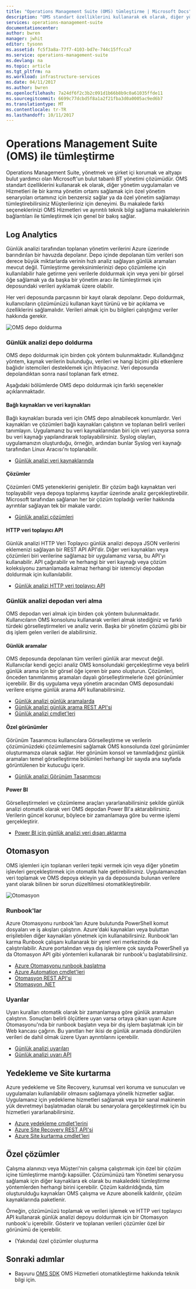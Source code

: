```yaml
---
title: "Operations Management Suite (OMS) tümleştirme | Microsoft Docs"
description: "OMS standart özelliklerini kullanarak ek olarak, diğer yönetim uygulamaları ve Hizmetleri ile bir karma yönetim ortamı sağlamak için özel yönetim senaryoları ortamınız için benzersiz sağlar ya da özel yönetim sağlamayı tümleştirebilirsiniz Müşterileriniz için deneyimi.  Bu makalede farklı seçeneklerinizi OMS ve ayrıntılı teknik bilgi sağlama makalelerinin bağlantıları ile tümleştirme için genel bir bakış sağlar."
services: operations-management-suite
documentationcenter: 
author: bwren
manager: jwhit
editor: tysonn
ms.assetid: fc5f3a8a-77f7-4103-bd7e-744c15ffcca7
ms.service: operations-management-suite
ms.devlang: na
ms.topic: article
ms.tgt_pltfrm: na
ms.workload: infrastructure-services
ms.date: 04/11/2017
ms.author: bwren
ms.openlocfilehash: 7a24df6f2c3b2c091d1b66b8b9c0a61035ffde11
ms.sourcegitcommit: 6699c77dcbd5f8a1a2f21fba3d0a0005ac9ed6b7
ms.translationtype: MT
ms.contentlocale: tr-TR
ms.lasthandoff: 10/11/2017
---
```

# <a name="integrating-with-operations-management-suite-oms"></a>Operations Management Suite (OMS) ile tümleştirme
Operations Management Suite, yönetmek ve şirket içi korumak ve altyapı bulut yardımcı olan Microsoft'un bulut tabanlı BT yönetimi çözümüdür.  OMS standart özelliklerini kullanarak ek olarak, diğer yönetim uygulamaları ve Hizmetleri ile bir karma yönetim ortamı sağlamak için özel yönetim senaryoları ortamınız için benzersiz sağlar ya da özel yönetim sağlamayı tümleştirebilirsiniz Müşterileriniz için deneyimi.  Bu makalede farklı seçeneklerinizi OMS Hizmetleri ve ayrıntılı teknik bilgi sağlama makalelerinin bağlantıları ile tümleştirmek için genel bir bakış sağlar. 

## <a name="log-analytics"></a>Log Analytics
Günlük analizi tarafından toplanan yönetim verilerini Azure üzerinde barındırılan bir havuzda depolanır.  Depo içinde depolanan tüm verileri son derece büyük miktarlarda verinin hızlı analiz sağlayan günlük aramaları mevcut değil.  Tümleştirme gereksinimlerinizi depo çözümleme için kullanılabilir hale getirme yeni verilerle doldurmak için veya yeni bir görsel öğe sağlamak ya da başka bir yönetim aracı ile tümleştirmek için deposundaki verileri ayıklamak üzere olabilir.

Her veri deposunda parçasının bir kayıt olarak depolanır.  Depo doldurmak, kullanıcıların çözümünüzü kullanan kayıt türünü ve bir açıklama ve özelliklerini sağlamalıdır.  Verileri almak için bu bilgileri çalıştığınız veriler hakkında gerekir.

![OMS depo doldurma](media/operations-management-suite-integration/repository.png)

### <a name="populate-the-log-analytics-repository"></a>Günlük analizi depo doldurma
OMS depo doldurmak için birden çok yöntem bulunmaktadır.  Kullandığınız yöntem, kaynak verilerin bulunduğu, verileri ve hangi biçimi gibi etkenlere bağlıdır istemcileri desteklemek için ihtiyacınız.  Veri deposunda depolandıktan sonra nasıl toplanan fark etmez.

Aşağıdaki bölümlerde OMS depo doldurmak için farklı seçenekler açıklanmaktadır.

#### <a name="connected-sources-and-data-sources"></a>Bağlı kaynakları ve veri kaynakları
Bağlı kaynakları burada veri için OMS depo alınabilecek konumlardır.  Veri kaynakları ve çözümleri bağlı kaynakları çalıştırın ve toplanan belirli verileri tanımlayın.  Uygulamanız bu veri kaynaklarından biri için veri yazıyorsa sonra bu veri kaynağı yapılandırarak toplayabilirsiniz.  Syslog olayları, uygulamanızın oluşturduğu, örneğin, ardından bunlar Syslog veri kaynağı tarafından Linux Aracısı'nı toplanabilir.

* [Günlük analizi veri kaynaklarında](../log-analytics/log-analytics-data-sources.md)

#### <a name="solutions"></a>Çözümler
Çözümleri OMS yeteneklerini genişletir.  Bir çözüm bağlı kaynaktan veri toplayabilir veya depoya toplanmış kayıtlar üzerinde analiz gerçekleştirebilir.  Microsoft tarafından sağlanan her bir çözüm topladığı veriler hakkında ayrıntılar sağlayan tek bir makale vardır.

* [Günlük analizi çözümleri](../log-analytics/log-analytics-add-solutions.md)

#### <a name="http-data-collector-api"></a>HTTP veri toplayıcı API
Günlük analizi HTTP Veri Toplayıcı günlük analizi depoya JSON verilerini eklemenizi sağlayan bir REST API API'dir.  Diğer veri kaynakları veya çözümleri biri verilerine sağlamaz bir uygulamanız varsa, bu API'yı kullanabilir.  API çağırabilir ve herhangi bir veri kaynağı veya çözüm koleksiyonu zamanlamada kalmaz herhangi bir istemciyi depodan doldurmak için kullanılabilir.

* [Günlük analizi HTTP veri toplayıcı API](../log-analytics/log-analytics-data-collector-api.md)

### <a name="retrieve-data-from-the-log-analytics-repository"></a>Günlük analizi depodan veri alma
OMS depodan veri almak için birden çok yöntem bulunmaktadır.  Kullanıcıların OMS konsolunu kullanarak verileri almak istediğiniz ve farklı türdeki görselleştirmeleri ve analiz verin.  Başka bir yönetim çözümü gibi bir dış işlem gelen verileri de alabilirsiniz.

#### <a name="log-searches"></a>Günlük aramalar
OMS deposunda depolanan tüm verileri günlük arar mevcut değil.  Kullanıcılar kendi geçici analiz OMS konsolundaki gerçekleştirme veya belirli günlük arama için bir görsel öğe içeren bir pano oluşturun.  Çözümleri, önceden tanımlanmış aramaları dayalı görselleştirmelerle özel görünümler içerebilir.  Bir dış uygulama veya yönetim aracından OMS deposundaki verilere erişme günlük arama API kullanabilirsiniz.  

* [Günlük analizi günlük aramalarda](../log-analytics/log-analytics-log-searches.md)
* [Günlük analizi günlük arama REST API'si](../log-analytics/log-analytics-log-search-api.md)
* [Günlük analizi cmdlet'leri](https://msdn.microsoft.com/library/mt188224.aspx)

#### <a name="custom-views"></a>Özel görünümler
Görünüm Tasarımcısı kullanıcılara Görselleştirme ve verilerin çözümünüzdeki çözümlemesini sağlamak OMS konsolunda özel görünümler oluşturmanıza olanak sağlar.  Her görünüm konsol ve tanımladığınız günlük aramaları temel görselleştirme bölümleri herhangi bir sayıda ana sayfada görüntülenen bir kutucuğu içerir.

* [Günlük analizi Görünüm Tasarımcısı](../log-analytics/log-analytics-view-designer.md)

#### <a name="power-bi"></a>Power BI
Görselleştirmeleri ve çözümleme araçları yararlanabilirsiniz şekilde günlük analizi otomatik olarak veri OMS depodan Power BI'a aktarabilirsiniz.  Verilerin güncel korunur, böylece bir zamanlamaya göre bu verme işlemi gerçekleştirir. 

* [Power BI için günlük analizi veri dışarı aktarma](../log-analytics/log-analytics-powerbi.md)

## <a name="automation"></a>Otomasyon
OMS işlemleri için toplanan verileri tepki vermek için veya diğer yönetim işlevleri gerçekleştirmek için otomatik hale getirebilirsiniz.  Uygulamanızdan veri toplamak ve OMS depoya ekleyin ya da deposunda bulunan verilere yanıt olarak bilinen bir sorun düzeltilmesi otomatikleştirebilir. 

![Otomasyon](media/operations-management-suite-integration/automate.png)

### <a name="runbooks"></a>Runbook'lar
Azure Otomasyonu runbook'ları Azure bulutunda PowerShell komut dosyaları ve iş akışları çalıştırın.  Azure'daki kaynakları veya buluttan erişilebilen diğer kaynakları yönetmek için kullanabilirsiniz.  Runbook'ları karma Runbook çalışanı kullanarak bir yerel veri merkezinde da çalıştırılabilir.  Azure portalından veya dış işlemlere çok sayıda PowerShell ya da Otomasyon API gibi yöntemleri kullanarak bir runbook'u başlatabilirsiniz.

* [Azure Otomasyonu runbook başlatma](../automation/automation-starting-a-runbook.md)
* [Azure Automation cmdlet'leri](https://msdn.microsoft.com/library/dn690262.aspx)
* [Otomasyon REST API'si](https://msdn.microsoft.com/library/mt662285.aspx)
* [Otomasyon .NET](https://msdn.microsoft.com//library/mt465763.aspx)

### <a name="alerts"></a>Uyarılar
Uyarı kuralları otomatik olarak bir zamanlamaya göre günlük aramaları çalıştırın.  Sonuçları belirli ölçütlere uyan varsa ortaya çıkan uyarı Azure Otomasyonu'nda bir runbook başlatın veya bir dış işlem başlatmak için bir Web kancası çağırın.  Bu yanıtları her ikisi de günlük aramada döndürülen verileri de dahil olmak üzere Uyarı ayrıntılarını içerebilir.

* [Günlük analizi uyarıları](../log-analytics/log-analytics-alerts.md)
* [Günlük analizi uyarı API](../log-analytics/log-analytics-api-alerts.md)

## <a name="backup-and-site-recovery"></a>Yedekleme ve Site kurtarma
Azure yedekleme ve Site Recovery, kurumsal veri koruma ve sunucuları ve uygulamaları kullanılabilir olmasını sağlamaya yönelik hizmetler sağlar.  Uygulamanız için yedekleme hizmetleri sağlamak veya bir sanal makinenin yük devretmeyi başlatmadan olarak bu senaryolara gerçekleştirmek için bu hizmetleri yararlanabilirsiniz.

* [Azure yedekleme cmdlet'lerini](https://msdn.microsoft.com/library/mt619253.aspx)
* [Azure Site Recovery REST API'si](https://msdn.microsoft.com/library/azure/mt750497.aspx)
* [Azure Site kurtarma cmdlet'leri](https://msdn.microsoft.com/library/mt637930.aspx)

## <a name="custom-solutions"></a>Özel çözümler
Çalışma alanınızı veya Müşteri'nin çalışma çalıştırmak için özel bir çözüm içine tümleştirme mantığı kapsüller.  Çözümünüzü tam Yönetimi senaryosu sağlamak için diğer kaynaklara ek olarak bu makaledeki tümleştirme yöntemlerden herhangi birini içerebilir.  Çözüm kaldırıldığında, tüm oluşturulduğu kaynakları OMS çalışma ve Azure abonelik kaldırılır, çözüm kaynaklarında paketlenir.

Örneğin, çözümünüzü toplamak ve verileri işlemek ve HTTP veri toplayıcı API kullanarak günlük analizi depoyu doldurmak için bir Otomasyon runbook'u içerebilir.  Gösterir ve toplanan verileri çözümler özel bir görünümü de içerebilir.  

* (Yakında) özel çözümler oluşturma    

## <a name="next-steps"></a>Sonraki adımlar
* Başvuru [OMS SDK](operations-management-suite-sdk.md) OMS Hizmetleri otomatikleştirme hakkında teknik bilgi için.  

